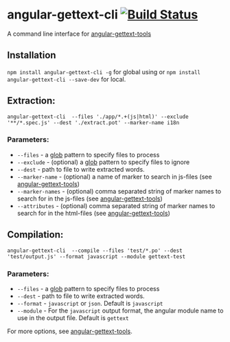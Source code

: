 angular-gettext-cli [![Build Status](https://travis-ci.org/huston007/angular-gettext-cli.svg?branch=master)](https://travis-ci.org/huston007/angular-gettext-cli)
===================

A command line interface for [angular-gettext-tools](https://github.com/rubenv/angular-gettext-tools)

## Installation

`npm install angular-gettext-cli -g` for global using or
`npm install angular-gettext-cli --save-dev` for local.

## Extraction:

`angular-gettext-cli  --files './app/*.+(js|html)' --exclude '**/*.spec.js' --dest './extract.pot' --marker-name i18n`

### Parameters:
* `--files` - a [glob](https://github.com/isaacs/node-glob) pattern to specify files to process
* `--exclude` - (optional) a [glob](https://github.com/isaacs/node-glob) pattern to specify files to ignore
* `--dest` - path to file to write extracted words.
* `--marker-name` - (optional) a name of marker to search in js-files (see [angular-gettext-tools](https://github.com/rubenv/angular-gettext-tools#options))
* `--marker-names` - (optional) comma separated string of marker names to search for in the js-files (see [angular-gettext-tools](https://github.com/rubenv/angular-gettext-tools#options))
* `--attributes` - (optional) comma separated string of marker names to search for in the html-files (see [angular-gettext-tools](https://github.com/rubenv/angular-gettext-tools#options))

## Compilation:

`angular-gettext-cli  --compile --files 'test/*.po' --dest 'test/output.js' --format javascript --module gettext-test`

### Parameters:
* `--files` - a [glob](https://github.com/isaacs/node-glob) pattern to specify files to process
* `--dest` - path to file to write extracted words.
* `--format` - `javascript` or `json`. Default is `javascript`
* `--module` - For the `javascript` output format, the angular module name to use in the output file. Default is `gettext`

For more options, see [angular-gettext-tools](https://github.com/rubenv/angular-gettext-tools#options).
